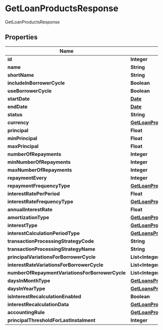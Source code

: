 

# GetLoanProductsResponse

GetLoanProductsResponse
## Properties

Name | Type                                                                                                  | Description | Notes
------------ |-------------------------------------------------------------------------------------------------------| ------------- | -------------
**id** | **Integer**                                                                                           |  |  [optional]
**name** | **String**                                                                                            |  |  [optional]
**shortName** | **String**                                                                                            |  |  [optional]
**includeInBorrowerCycle** | **Boolean**                                                                                           |  |  [optional]
**useBorrowerCycle** | **Boolean**                                                                                           |  |  [optional]
**startDate** | [**Date**](Date.md)                                                                                   |  |  [optional]
**endDate** | [**Date**](Date.md)                                                                                   |  |  [optional]
**status** | **String**                                                                                            |  |  [optional]
**currency** | [**GetLoanProductsCurrency**](GetLoanProductsCurrency.md)                                             |  |  [optional]
**principal** | **Float**                                                                                             |  |  [optional]
**minPrincipal** | **Float**                                                                                             |  |  [optional]
**maxPrincipal** | **Float**                                                                                             |  |  [optional]
**numberOfRepayments** | **Integer**                                                                                           |  |  [optional]
**minNumberOfRepayments** | **Integer**                                                                                           |  |  [optional]
**maxNumberOfRepayments** | **Integer**                                                                                           |  |  [optional]
**repaymentEvery** | **Integer**                                                                                           |  |  [optional]
**repaymentFrequencyType** | [**GetLoanProductsRepaymentFrequencyType**](GetLoanProductsRepaymentFrequencyType.md)                 |  |  [optional]
**interestRatePerPeriod** | **Float**                                                                                             |  |  [optional]
**interestRateFrequencyType** | [**GetLoanProductsInterestRateFrequencyType**](GetLoanProductsInterestRateFrequencyType.md)           |  |  [optional]
**annualInterestRate** | **Float**                                                                                             |  |  [optional]
**amortizationType** | [**GetLoanProductsAmortizationType**](GetLoanProductsAmortizationType.md)                             |  |  [optional]
**interestType** | [**GetLoanProductsInterestType**](GetLoanProductsInterestType.md)                                     |  |  [optional]
**interestCalculationPeriodType** | [**GetLoansProductsInterestCalculationPeriodType**](GetLoansProductsInterestCalculationPeriodType.md) |  |  [optional]
**transactionProcessingStrategyCode** | **String**                                                                                            |  |  [optional]
**transactionProcessingStrategyName** | **String**                                                                                            |  |  [optional]
**principalVariationsForBorrowerCycle** | **List&lt;Integer&gt;**                                                                               |  |  [optional]
**interestRateVariationsForBorrowerCycle** | **List&lt;Integer&gt;**                                                                               |  |  [optional]
**numberOfRepaymentVariationsForBorrowerCycle** | **List&lt;Integer&gt;**                                                                               |  |  [optional]
**daysInMonthType** | [**GetLoansProductsDaysInMonthType**](GetLoansProductsDaysInMonthType.md)                             |  |  [optional]
**daysInYearType** | [**GetLoansProductsDaysInYearType**](GetLoansProductsDaysInYearType.md)                               |  |  [optional]
**isInterestRecalculationEnabled** | **Boolean**                                                                                           |  |  [optional]
**interestRecalculationData** | [**GetLoanProductsInterestRecalculationData**](GetLoanProductsInterestRecalculationData.md)           |  |  [optional]
**accountingRule** | [**GetLoanProductsAccountingRule**](GetLoanProductsAccountingRule.md)                                 |  |  [optional]
**principalThresholdForLastInstalment** | **Integer**                                                                                           |  |  [optional]



